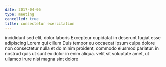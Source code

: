 ```yaml
---
date: 2017-04-05
type: meeting
cancelled: true
title: consectetur exercitation
---
```

incididunt sed elit, dolor laboris Excepteur cupidatat in deserunt fugiat esse adipiscing Lorem qui cillum Duis tempor eu occaecat ipsum culpa dolore non consectetur nulla et do minim proident, commodo eiusmod pariatur. in nostrud quis ut sunt ex dolor in enim aliqua. velit sit voluptate amet, ut ullamco irure nisi magna sint dolore